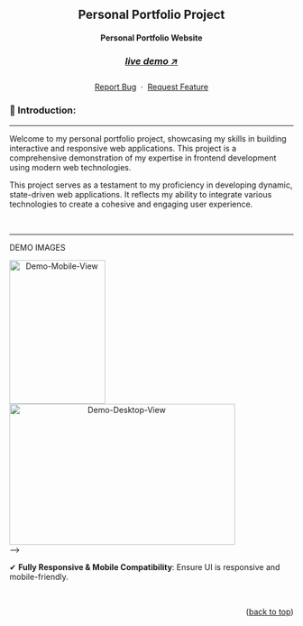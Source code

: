 <a name="readme-top"></a>

<!-- -------------------------------------------------------------------------- -->
<!-- HEADING STUFF  -->
<div align="center">
  <h2>Personal Portfolio Project</h2>
  <h4>Personal Portfolio Website<h4>
  <h3> 
    <a href='https://vite-typescript-portfolio.vercel.app/' target='_blank'>
      <h5>live demo ↗</h5>
    </a>
  </h3>
  <p align="center">
    <a href="https://github.com/mutaremalcolm/Vite-Typescript-Portfolio">Report Bug</a>
    &nbsp;·&nbsp;
    <a href="https://github.com/mutaremalcolm/Vite-Typescript-Portfolio">Request Feature</a>
  </p>
</div>

<!-- -------------------------------------------------------------------------- -->

### 👋 Introduction:

---

Welcome to my personal portfolio project, showcasing my skills in building interactive and responsive web applications. This project is a comprehensive demonstration of my expertise in frontend development using modern web technologies.

This project serves as a testament to my proficiency in developing dynamic, state-driven web applications. It reflects my ability to integrate various technologies to create a cohesive and engaging user experience.

<br/>

--------------------------------------------------------------------------
DEMO IMAGES 
<!-- <!-- <div align=center> -->
<a href='https://thymia-mutaremalcolms-projects.vercel.app/' align=center>
    <img src="/assets/desktop1.png" alt="Demo-Mobile-View" title="Demo-Image-Mobile" width="170" height="255">    
    <img src="/assets/desktop2.png" alt="Demo-Desktop-View" title="Demo-Image-Desktop" width="400" height="250"> 
</a>
</div>
<br> -->

<!-- -------------------------------------------------------------------------- -->



✔ **Fully Responsive & Mobile Compatibility**: Ensure UI is responsive and mobile-friendly.

<br/>

<!-- -------------------------------------------------------------------------- -->

<!-- -------------------------------------------------------------------------- -->
<p align="right">(<a href="#readme-top">back to top</a>)</p>

<br/> <br/>
